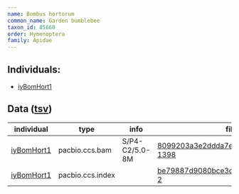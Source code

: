 ```yaml
---
name: Bombus hortorum
common_name: Garden bumblebee
taxon_id: 85660
order: Hymenoptera
family: Apidae
---
```


## Individuals:

  * [iyBomHort1](iyBomHort1.md)

## Data ([tsv](Bombus_hortorum_data.tsv))

| individual | type | info | file |
| ---------- | ---- | ---- | ---- |
| [iyBomHort1](iyBomHort1.md) | pacbio.ccs.bam | S/P4-C2/5.0-8M | [8099203a3e2ddda7e75968c636b1eba9-1398](https://darwin.cog.sanger.ac.uk/insects/Bombus_hortorum/iyBomHort1/genomic_data/pacbio/m64097_200216_182130.ccs.bam) |
| [iyBomHort1](iyBomHort1.md) | pacbio.ccs.index |  | [be79887d9080bce3da711e8593bc1b39-2](https://darwin.cog.sanger.ac.uk/insects/Bombus_hortorum/iyBomHort1/genomic_data/pacbio/m64097_200216_182130.ccs.bam.pbi) |
